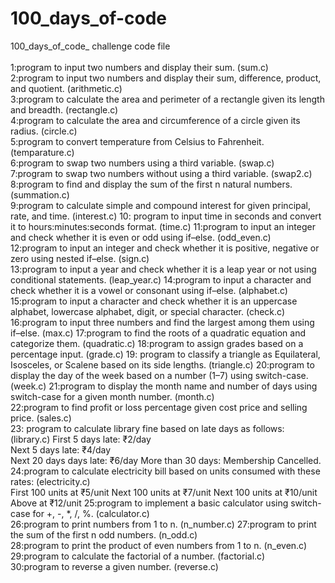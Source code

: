 # 100_days_of-code
100_days_of_code_ challenge                                                                                                        code file       <br>                        
1:program to input two numbers and display their sum.                                                                             (sum.c)     
2:program to input two numbers and display their sum, difference, product, and quotient.                                          (arithmetic.c)   
3:program to calculate the area and perimeter of a rectangle given its length and breadth.                                        (rectangle.c)    
4:program to calculate the area and circumference of a circle given its radius.                                                   (circle.c)   
5:program to convert temperature from Celsius to Fahrenheit.                                                                      (temparature.c)  
6:program to swap two numbers using a third variable.                                                                             (swap.c)    
7:program to swap two numbers without using a third variable.                                                                     (swap2.c)
8:program to find and display the sum of the first n natural numbers.                                                             (summation.c)   
9:program to calculate simple and compound interest for given principal, rate, and time.                                          (interest.c) 
10: program to input time in seconds and convert it to hours:minutes:seconds format.                                              (time.c)
11:program to input an integer and check whether it is even or odd using if–else.                                                 (odd_even.c)   
12:program to input an integer and check whether it is positive, negative or zero using nested if–else.                           (sign.c)   
13:program to input a year and check whether it is a leap year or not using conditional statements.                               (leap_year.c)
14:program to input a character and check whether it is a vowel or consonant using if–else.                                       (alphabet.c)  
15:program to input a character and check whether it is an uppercase alphabet, lowercase alphabet, digit, or special character.   (check.c) 
16:program to input three numbers and find the largest among them using if–else.                                                  (max.c)
17:program to find the roots of a quadratic equation and categorize them.                                                         (quadratic.c)
18:program to assign grades based on a percentage input.                                                                          (grade.c)
19: program to classify a triangle as Equilateral, Isosceles, or Scalene based on its side lengths.                               (triangle.c)
20:program to display the day of the week based on a number (1–7) using switch-case.                                              (week.c) 
21:program to display the month name and number of days using switch-case for a given month number.                               (month.c)  
22:program to find profit or loss percentage given cost price and selling price.                                                  (sales.c)   
23: program to calculate library fine based on late days as follows:                                                              (library.c) 
             First 5 days late: ₹2/day      
             Next 5 days late: ₹4/day  
             Next 20 days days late: ₹6/day 
             More than 30 days: Membership Cancelled. 
24:program to calculate electricity bill based on units consumed with these rates:                                                (electricity.c)  
             First 100 units at ₹5/unit 
             Next 100 units at ₹7/unit
             Next 100 units at ₹10/unit
             Above at ₹12/unit 
25:program to implement a basic calculator using switch-case for +, -, *, /, %.                                                    (calculator.c)   
26:program to print numbers from 1 to n.                                                                                           (n_number.c) 
27:program to print the sum of the first n odd numbers.                                                                            (n_odd.c)  
28:program to print the product of even numbers from 1 to n.                                                                       (n_even.c)  
29:program to calculate the factorial of a number.                                                                                 (factorial.c)   
30:program to reverse a given number.                                                                                              (reverse.c) 
